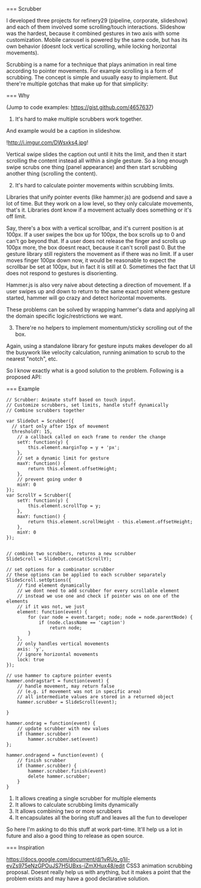 === Scrubber

I developed three projects for refinery29 (pipeline, corporate, slideshow) and each of them involved some scrolling/touch interactions. Slideshow was the hardest, because it combined gestures in two axis with some customization. Mobile carousel is powered by the same code, but has its own behavior (doesnt lock vertical scrolling, while locking horizontal movements).

Scrubbing is a name for a technique that plays animation in real time according to pointer movements. For example scrolling is a form of scrubbing. The concept is simple and usually easy to implement. But there're multiple gotchas that make up for that simplicity:

=== Why

(Jump to code examples: https://gist.github.com/4657637)

1) It's hard to make multiple scrubbers work together.

And example would be a caption in slideshow.

!http://i.imgur.com/DWsxks4.jpg!

Vertical swipe slides the caption out until it hits the limit, and then it start scrolling the content instead all within a single gesture. So a long enough swipe scrubs one thing (panel appearance) and then start scrubbing another thing (scrolling the content).

2) It's hard to calculate pointer movements within scrubbing limits.

Libraries that unify pointer events (like hammer.js) are godsend and save a lot of time. But they work on a low level, so they only calculate movements, that's it. Libraries dont know if a movement actually does something or it's off limit.

Say, there's a box with a vertical scrollbar, and it's current position is at 100px. If a user swipes the box up for 100px, the box scrolls up to 0 and can't go beyond that. If a user does not release the finger and scrolls up 100px more, the box doesnt react, because it can't scroll past 0. But the gesture library still registers the movement as if there was no limit. If a user moves finger 100px down now, it would be reasonable to expect the scrollbar be set at 100px, but in fact it is still at 0. Sometimes the fact that UI does not respond to gestures is disorienting.

Hammer.js is also very naive about detecting a direction of movement. If a user swipes up and down to return to the same exact point where gesture started, hammer will go crazy and detect horizontal movements.

These problems can be solved by wrapping hammer's data and applying all the domain specific logic/restrictions we want.

3) There're no helpers to implement momentum/sticky scrolling out of the box.

Again, using a standalone library for gesture inputs makes developer do all the busywork like velocity calculation, running animation to scrub to the nearest "notch", etc.

So I know exactly what is a good solution to the problem. Following is a proposed API: 

=== Example

	// Scrubber: Animate stuff based on touch input. 
	// Customize scrubbers, set limits, handle stuff dynamically
	// Combine scrubbers together
	 
	var SlideOut = Scrubber({
	  // start only after 15px of movement
	  thresholdY: 15,
		// a callback called on each frame to render the change
		setY: function(y) {
			this.element.marginTop = y + 'px';
		},
		// set a dynamic limit for gesture
		maxY: function() {
			return this.element.offsetHeight;
		},
		// prevent going under 0
		minY: 0
	});
	var ScrollY = Scrubber({
		setY: function(y) {
			this.element.scrollTop = y;
		},
		maxY: function() {
			return this.element.scrollHeight - this.element.offsetHeight;
		},
		minY: 0
	});
	 
	 
	// combine two scrubbers, returns a new scrubber
	SlideScroll = SlideOut.concat(ScrollY);
	 
	// set options for a combinator scrubber 
	// these options can be applied to each scrubber separately
	SlideScroll.setOptions({
		// find element dynamically
		// we dont need to add scrubber for every scrollable element
		// instead we use one and check if pointer was on one of the elements
		// if it was not, we just 
		element: function(event) {
			for (var node = event.target; node; node = node.parentNode) {
				if (node.className == 'caption')
					return node;
			}
		},
		// only handles vertical movements
		axis: 'y',
		// ignore horizontal movements 
		lock: true
	});
	 
	// use hammer to capture pointer events
	hammer.ondragstart = function(event) {
		// handle movement, may return false 
		// (e.g. if movement was not in specific area)
		// all intermediate values are stored in a returned object
		hammer.scrubber = SlideScroll(event);
	 
	}
	 
	hammer.ondrag = function(event) {
		// update scrubber with new values
		if (hammer.scrubber) 
			hammer.scrubber.set(event)
	};
	 
	hammer.ondragend = function(event) {
		// finish scrubber
		if (hammer.scrubber) {
			hammer.scrubber.finish(event)
			delete hammer.scrubber;
		}
	}

1) It allows creating a single scrubber for multiple elements 
2) It allows to calculate scrubbing limits dynamically 
3) It allows combining two or more scrubbers 
4) It encapsulates all the boring stuff and leaves all the fun to developer

So here I'm asking to do this stuff at work part-time. It'll help us a lot in future and also a good thing to release as open source.


=== Inspiration

https://docs.google.com/document/d/1vRUo_g1il-evZs975eNzGPOuJS7H5UBxs-iZmXHux48/edit CSS3 animation scrubbing proposal. Doesnt really help us with anything, but it makes a point that the problem exists and may have a good declarative solution.